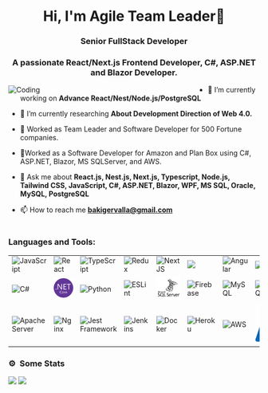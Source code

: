 <h1 align="center"> Hi, I'm Agile Team Leader👋</h1>
<h3 align="center">Senior FullStack Developer</h3>
<h3 align="center">A passionate React/Next.js Frontend Developer, C#, ASP.NET and Blazor Developer.</h3>
<img align="left" alt="Coding" width="400" src="https://camo.githubusercontent.com/5ddf73ad3a205111cf8c686f687fc216c2946a75005718c8da5b837ad9de78c9/68747470733a2f2f7468756d62732e6766796361742e636f6d2f4576696c4e657874446576696c666973682d736d616c6c2e676966">









- 🔭 I’m currently working on **Advance React/Nest/Node.js/PostgreSQL**

- 🌱 I’m currently researching **About Development Direction of Web 4.0.**

- 👯 Worked as Team Leader and Software Developer for 500 Fortune companies. 

- 🤝Worked as a Software Developer for Amazon and Plan Box using C#, ASP.NET, Blazor, MS SQLServer, and AWS. 

- 💬 Ask me about **React.js, Nest.js, Next.js, Typescript, Node.js, Tailwind CSS, JavaScript, C#, ASP.NET, Blazor, WPF, MS SQL, Oracle, MySQL, PostgreSQL**

- 📫 How to reach me **bakigervalla@gmail.com**
<br /><br />
<h3 align="left">Languages and Tools:</h3>
<table>
  <tr>
    <td>
      <img title="JavaScript" src="https://cdn.jsdelivr.net/gh/devicons/devicon/icons/javascript/javascript-original.svg" width="100"/>
    </td>
    <td>
      <img title="React" src="https://cdn.jsdelivr.net/gh/devicons/devicon/icons/react/react-original.svg" width="100" />
    </td>    
    <td>
      <img title="TypeScript" src="https://cdn.jsdelivr.net/gh/devicons/devicon/icons/typescript/typescript-original.svg" width="100"/>
    </td>
    <td>
      <img title="Redux" src="https://cdn.jsdelivr.net/gh/devicons/devicon/icons/redux/redux-original.svg" width="100"/>
    </td>
    <td>
      <img title="NextJS" src="https://cdn.jsdelivr.net/gh/devicons/devicon/icons/nextjs/nextjs-original.svg" width="100"/>
    </td>
    <td>
      <img src="https://cdn.jsdelivr.net/gh/devicons/devicon/icons/nestjs/nestjs-plain.svg" width="100"/>
    </td>  
    <td>
        <img title="Angular" src="https://cdn.jsdelivr.net/gh/devicons/devicon/icons/angularjs/angularjs-original.svg" width="100"/>
    </td>
    <td>
      <img title="NodeJS" src="https://cdn.jsdelivr.net/gh/devicons/devicon/icons/nodejs/nodejs-original.svg" width="100"/>
    </td>
    <td>
      <img title="ExpressJS" src="https://cdn.jsdelivr.net/gh/devicons/devicon/icons/express/express-original.svg" width="100"/>
    </td>
    <td>
      <img title="GraphQL" src="https://cdn.jsdelivr.net/gh/devicons/devicon/icons/graphql/graphql-plain.svg" width="100"/>
    </td>  
  </tr>
  <tr>
    <td>
      <img title="C#" src="https://cdn.jsdelivr.net/gh/devicons/devicon/icons/csharp/csharp-original.svg" width="100"/>
    </td>
    <td>
      <img title="ASP.NET Core, Blazor and WPF" src="https://github.com/devicons/devicon/blob/master/icons/dotnetcore/dotnetcore-original.svg" width="100"/>
    </td>
    <td>
       <img title="Python" src="https://cdn.jsdelivr.net/gh/devicons/devicon/icons/python/python-original.svg" width="100"/>
    </td>    
    <td>
      <img title="ESLint" src="https://cdn.jsdelivr.net/gh/devicons/devicon/icons/eslint/eslint-original.svg" />
    </td>      
    <td>
      <img title="MS SQL Server" src="https://github.com/devicons/devicon/blob/master/icons/microsoftsqlserver/microsoftsqlserver-plain-wordmark.svg" width="100"/>
    </td>      
    <td>
        <img title="Firebase" src="https://cdn.jsdelivr.net/gh/devicons/devicon/icons/firebase/firebase-plain.svg" />
    </td>
    <td>
      <img title="MySQL" src="https://cdn.jsdelivr.net/gh/devicons/devicon/icons/mysql/mysql-original.svg" />
    </td>
    <td>
      <img title="PostgreSQL" src="https://cdn.jsdelivr.net/gh/devicons/devicon/icons/postgresql/postgresql-original.svg" />
    </td>
    <td>
        <img title="MongoDB" src="https://cdn.jsdelivr.net/gh/devicons/devicon/icons/mongodb/mongodb-original.svg" />
    </td>
    <td>
        <img title="Sequalize and Prisma" src="https://cdn.jsdelivr.net/gh/devicons/devicon/icons/sequelize/sequelize-original.svg" />
    </td>
  </tr>
  
  <tr>
    <td>
      <img title="Apache Server" src="https://cdn.jsdelivr.net/gh/devicons/devicon/icons/apache/apache-original-wordmark.svg" />
    </td>
    <td>
      <img title="Nginx" src="https://cdn.jsdelivr.net/gh/devicons/devicon/icons/nginx/nginx-original.svg" />
    </td>
    <td>
      <img title="Jest Framework" src="https://cdn.jsdelivr.net/gh/devicons/devicon/icons/jest/jest-plain.svg" />
    </td>
    <td>
       <img title="Jenkins" src="https://cdn.jsdelivr.net/gh/devicons/devicon/icons/jenkins/jenkins-line.svg" />
    </td>
    <td>
        <img title="Docker" src="https://cdn.jsdelivr.net/gh/devicons/devicon/icons/docker/docker-original.svg" />
    </td>
    <td>
        <img title="Heroku" src="https://cdn.jsdelivr.net/gh/devicons/devicon/icons/heroku/heroku-original.svg" />
    </td>
    <td>
      <img title="AWS" src="https://cdn.jsdelivr.net/gh/devicons/devicon/icons/amazonwebservices/amazonwebservices-original.svg" />
    </td>
  <td>
      <img title="AWS" src="https://github.com/devicons/devicon/blob/master/icons/azure/azure-original.svg" width="100"/>
    </td>            
    <td>
        <img title="GitHub" src="https://cdn.jsdelivr.net/gh/devicons/devicon/icons/github/github-original.svg" />
    </td>
    <td>
      <img title="BitBucket" src="https://cdn.jsdelivr.net/gh/devicons/devicon/icons/bitbucket/bitbucket-original.svg" />
    </td>
  
  </tr>
</table>

### ⚙️ &nbsp;Some Stats

<p align="left">
  <img width="49.5%" src="https://github-readme-stats.vercel.app/api?username=kingstar0126&show_icons=true&theme=radical&hide_border=true" />
    <img width="49.5%" src="https://github-readme-streak-stats.herokuapp.com/?user=kingstar0126&theme=radical&hide_border=true" />
</p>
